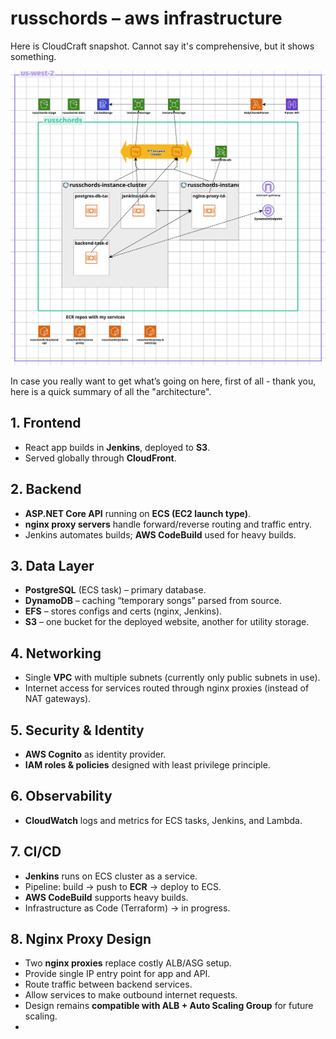 # russchords – aws infrastructure

Here is CloudCraft snapshot. Cannot say it's comprehensive, but it shows something.

![architecture blueprint](./cloud-blueprint.png)

In case you really want to get what’s going on here, first of all - thank you, here is a quick summary of all the "architecture".

## 1. Frontend
- React app builds in **Jenkins**, deployed to **S3**.  
- Served globally through **CloudFront**.  

## 2. Backend
- **ASP.NET Core API** running on **ECS (EC2 launch type)**.  
- **nginx proxy servers** handle forward/reverse routing and traffic entry.  
- Jenkins automates builds; **AWS CodeBuild** used for heavy builds.  

## 3. Data Layer
- **PostgreSQL** (ECS task) – primary database.  
- **DynamoDB** – caching “temporary songs” parsed from source.  
- **EFS** – stores configs and certs (nginx, Jenkins).  
- **S3** – one bucket for the deployed website, another for utility storage.  

## 4. Networking
- Single **VPC** with multiple subnets (currently only public subnets in use).  
- Internet access for services routed through nginx proxies (instead of NAT gateways).  

## 5. Security & Identity
- **AWS Cognito** as identity provider.  
- **IAM roles & policies** designed with least privilege principle.  

## 6. Observability
- **CloudWatch** logs and metrics for ECS tasks, Jenkins, and Lambda.  

## 7. CI/CD
- **Jenkins** runs on ECS cluster as a service.  
- Pipeline: build → push to **ECR** → deploy to ECS.  
- **AWS CodeBuild** supports heavy builds.  
- Infrastructure as Code (Terraform) → in progress.  

## 8. Nginx Proxy Design
- Two **nginx proxies** replace costly ALB/ASG setup.  
- Provide single IP entry point for app and API.  
- Route traffic between backend services.  
- Allow services to make outbound internet requests.  
- Design remains **compatible with ALB + Auto Scaling Group** for future scaling.
- 
